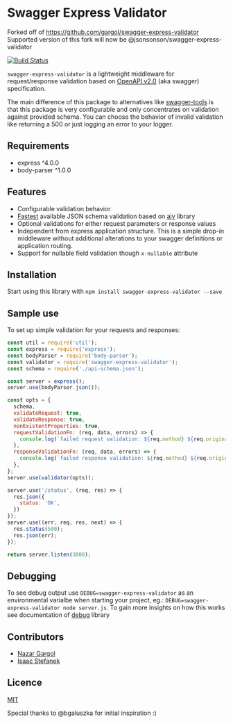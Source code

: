 Swagger Express Validator
=========================

Forked off of https://github.com/gargol/swagger-express-validator  
Supported version of this fork will now be @jsonsonson/swagger-express-validator

[![Build Status](https://travis-ci.org/gargol/swagger-express-validator.svg?branch=master)](https://travis-ci.org/gargol/swagger-express-validator)

`swagger-express-validator` is a lightweight middleware for request/response validation based on
[OpenAPI v2.0](http://swagger.io/specification/) (aka swagger) specification.

The main difference of this package to alternatives like
[swagger-tools](https://github.com/apigee-127/swagger-tools) is that this package is very
configurable and only concentrates on validation against provided schema. You can choose the
behavior of invalid validation like returning a 500 or just logging an error to your logger.

## Requirements
- express ^4.0.0
- body-parser ^1.0.0

## Features
* Configurable validation behavior
* [Fastest](https://github.com/ebdrup/json-schema-benchmark) available JSON schema validation based on [ajv](https://github.com/epoberezkin/ajv) library
* Optional validations for either request parameters or response values
* Independent from express application structure. This is a simple drop-in middleware without additional
 alterations to your swagger definitions or application routing.
* Support for nullable field validation though `x-nullable` attribute

## Installation
Start using this library with `npm install swagger-express-validator --save`

## Sample use
To set up simple validation for your requests and responses:
```javascript
const util = require('util');
const express = require('express');
const bodyParser = require('body-parser');
const validator = require('swagger-express-validator');
const schema = require('./api-schema.json');

const server = express();
server.use(bodyParser.json());

const opts = {
  schema,
  validateRequest: true,
  validateResponse: true,
  nonExistentProperties: true,
  requestValidationFn: (req, data, errors) => {
    console.log(`failed request validation: ${req.method} ${req.originalUrl}\n ${util.inspect(errors)}`)
  },
  responseValidationFn: (req, data, errors) => {
    console.log(`failed response validation: ${req.method} ${req.originalUrl}\n ${util.inspect(errors)}`)
  },
};
server.use(validator(opts));

server.use('/status', (req, res) => {
  res.json({
    status: 'OK',
  })
});
server.use((err, req, res, next) => {
  res.status(500);
  res.json(err);
});

return server.listen(3000);

```

## Debugging
To see debug output use `DEBUG=swagger-express-validator` as an environmental varialbe when starting
your project, eg.: `DEBUG=swagger-express-validator node server.js`. To gain more insights
on how this works see documentation of [debug](https://github.com/visionmedia/debug) library

## Contributors
- [Nazar Gargol](https://github.com/gargol)
- [Isaac Stefanek](https://github.com/iadknet)

## Licence
[MIT](https://github.com/gargol/swagger-express-validator/blob/master/LICENSE)

Special thanks to @bgaluszka for initial inspiration :)
